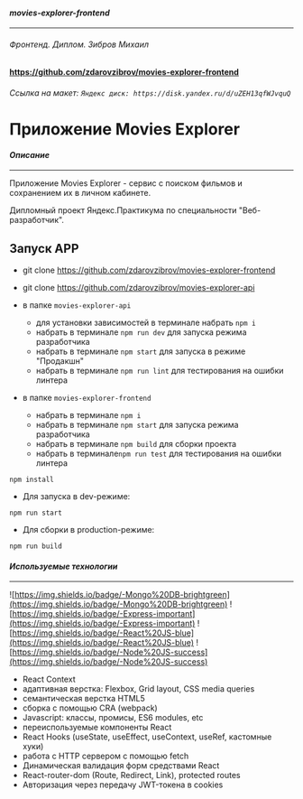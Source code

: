 #### *movies-explorer-frontend*
---
###### *Фронтенд. Диплом. Зибров Михаил*
#### https://github.com/zdarovzibrov/movies-explorer-frontend
###### *Ссылка на макет:* ``` Яндекс диск: https://disk.yandex.ru/d/uZEH13qfWJvquQ ```
# Приложение Movies Explorer
#### *Описание*
---
Приложение Movies Explorer - сервис с поиском фильмов и сохранением их в личном кабинете.

Дипломный проект Яндекс.Практикума по специальности "Веб-разработчик".

## Запуск APP

* git clone https://github.com/zdarovzibrov/movies-explorer-frontend
* git clone https://github.com/zdarovzibrov/movies-explorer-api
* в папке `movies-explorer-api`
  - для установки зависимостей в терминале набрать `npm i`
  - набрать в терминале `npm run dev` для запуска режима разработчика
  - набрать в терминале `npm start` для запуска в режиме "Продакшн"
  - набрать в терминале `npm run lint` для тестирования на ошибки линтера

* в папке `movies-explorer-frontend`
  - набрать в терминале `npm i`
  - набрать в терминале `npm start` для запуска режима разработчика
  - набрать в терминале `npm build` для сборки проекта
  - набрать в терминале`npm run test` для тестирования на ошибки линтера

```shell
npm install
````

* Для запуска в dev-режиме:

```shell
npm run start
```

* Для сборки в production-режиме:

```shell
npm run build
```

#### *Используемые технологии*
---
![https://img.shields.io/badge/-Mongo%20DB-brightgreen](https://img.shields.io/badge/-Mongo%20DB-brightgreen)
![https://img.shields.io/badge/-Express-important](https://img.shields.io/badge/-Express-important)
![https://img.shields.io/badge/-React%20JS-blue](https://img.shields.io/badge/-React%20JS-blue)
![https://img.shields.io/badge/-Node%20JS-success](https://img.shields.io/badge/-Node%20JS-success)
* React Context
* адаптивная верстка: Flexbox, Grid layout, CSS media queries
* семантическая верстка HTML5
* сборка с помощью CRA (webpack)
* Javascript: классы, промисы, ES6 modules, etc
* переиспользуемые компоненты React
* React Hooks (useState, useEffect, useContext, useRef, кастомные хуки)
* работа с HTTP сервером с помощью fetch
* Динамическая валидация форм средствами React
* React-router-dom (Route, Redirect, Link), protected routes
* Авторизация через передачу JWT-токена в cookies
